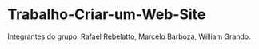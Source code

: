# Trabalho-Criar-um-Web-Site
Integrantes do grupo: Rafael Rebelatto, Marcelo Barboza, William Grando.
